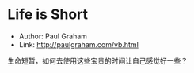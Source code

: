 # Life is Short

* Author: Paul Graham
* Link: http://paulgraham.com/vb.html

生命短暂，如何去使用这些宝贵的时间让自己感觉好一些？
